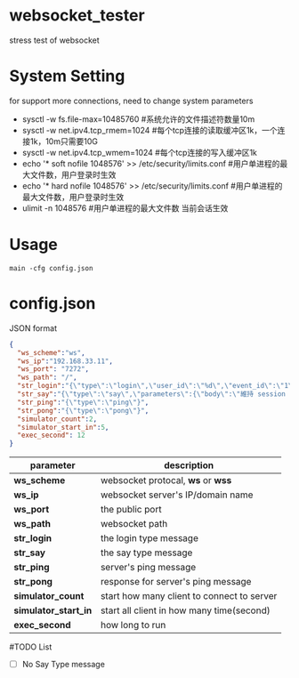 # websocket_tester
stress test of websocket 

# System Setting

for support more connections, need to change system parameters

* sysctl -w fs.file-max=10485760 #系统允许的文件描述符数量10m
* sysctl -w net.ipv4.tcp_rmem=1024 #每个tcp连接的读取缓冲区1k，一个连接1k，10m只需要10G
* sysctl -w net.ipv4.tcp_wmem=1024 #每个tcp连接的写入缓冲区1k
* echo '* soft nofile 1048576' >> /etc/security/limits.conf #用户单进程的最大文件数，用户登录时生效
* echo '* hard nofile 1048576' >> /etc/security/limits.conf #用户单进程的最大文件数，用户登录时生效
* ulimit -n 1048576 #用户单进程的最大文件数 当前会话生效

# Usage 

```shell
main -cfg config.json
```

# config.json

JSON format

```json
{
  "ws_scheme":"ws",
  "ws_ip":"192.168.33.11",
  "ws_port": "7272",
  "ws_path": "/",
  "str_login":"{\"type\":\"login\",\"user_id\":\"%d\",\"event_id\":\"1\",\"group_id\":\"1\",\"client_name\":\"1\",\"room_id\":\"1\"}",
  "str_say":"{\"type\":\"say\",\"parameters\":{\"body\":\"維持 session ${USER_ID}\",\"title_id\":\"10\",\"user_id\":\"${USER_ID}\",\"nick_name\":\"u${USER_ID}\",\"event_id\":\"1\",\"group_id\":\"1\",\"type\":\"1\",\"icon\":\"icon.png\"},\"to_client_id\":\"1\",\"content\":\"維持 session  ${USER_ID}\"}",
  "str_ping":"{\"type\":\"ping\"}",
  "str_pong":"{\"type\":\"pong\"}",
  "simulator_count":2,
  "simulator_start_in":5,
  "exec_second": 12
}
```

parameter | description
-------|-------------
**ws_scheme** | websocket protocal, **ws** or **wss**
**ws_ip** | websocket server's IP/domain name
**ws_port** | the public port
**ws_path** | websocket path
**str_login** | the login type message
**str_say** | the say type message
**str_ping** | server's ping message
**str_pong** | response for server's ping message
**simulator_count** | start how many client to connect to server
**simulator_start_in** | start all client in how many time(second)
**exec_second** | how long to run


#TODO List

- [ ] No Say Type message
